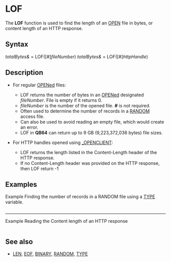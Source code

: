 # LOF

The **LOF** function is used to find the length of an [OPEN](OPEN.md) file in bytes, or content length of an HTTP response.

  

## Syntax

*totalBytes&* = LOF([#]*fileNumber*)
*totalBytes&* = LOF([#]*httpHandle*)
  

## Description

* For regular [OPENed](OPENed.md) files:
	+ LOF returns the number of bytes in an [OPENed](OPENed.md) designated *fileNumber*. File is empty if it returns 0.
	+ *fileNumber* is the number of the opened file. **#** is not required.
	+ Often used to determine the number of records in a [RANDOM](RANDOM.md) access file.
	+ Can also be used to avoid reading an empty file, which would create an error.
	+ LOF in **QB64** can return up to 9 GB (9,223,372,036 bytes) file sizes.

* For HTTP handles opened using [_OPENCLIENT](_OPENCLIENT.md):
	+ LOF returns the length listed in the Content-Length header of the HTTP response.
	+ If no Content-Length header was provided on the HTTP response, then LOF return -1

  

## Examples

Example
Finding the number of records in a RANDOM file using a [TYPE](TYPE.md) variable.

```   [OPEN](OPEN.md) file$ [FOR](FOR.md) [RANDOM](RANDOM.md) [AS](AS.md) #1 [LEN](LEN.md) = [LEN](LEN.md)(Type_variable)   NumRecords% = LOF(1) \ RecordLEN%  
```

---

Example
Reading the Content length of an HTTP response

``` [$UNSTABLE]($UNSTABLE.md):HTTP h& = [_OPENCLIENT](_OPENCLIENT.md)("HTTP:https://qb64phoenix.com") [PRINT](PRINT.md) LOF(h&)  
```

  

## See also

* [LEN](LEN.md), [EOF](EOF.md), [BINARY](BINARY.md), [RANDOM](RANDOM.md), [TYPE](TYPE.md)

  
